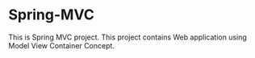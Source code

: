 # Spring-MVC
This is Spring MVC project. This project contains Web application using Model View Container Concept.
